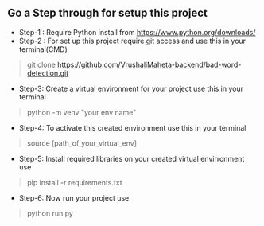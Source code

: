 ## Go a Step through for setup this project

- Step-1 : Require Python install from https://www.python.org/downloads/
- Step-2 : For set up this project require git access and use this in your terminal(CMD)
>git clone https://github.com/VrushaliMaheta-backend/bad-word-detection.git
- Step-3: Create a virtual environment for your project use this in your terminal
>python -m venv "your env name"
- Step-4: To activate this created environment use this in your terminal
>source [path_of_your_virtual_env]
- Step-5: Install required libraries on your created virtual envirronment use
>pip install -r requirements.txt
- Step-6: Now run your project use
>python run.py
